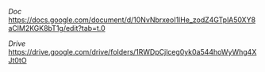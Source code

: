 *Doc* <br/>
https://docs.google.com/document/d/10NvNbrxeoI1lHe_zodZ4GTplA50XY8aClM2KGK8bT1g/edit?tab=t.0

*Drive* <br/> 
https://drive.google.com/drive/folders/1RWDpCjlceg0yk0a544hoWyWhg4XJt0tO

